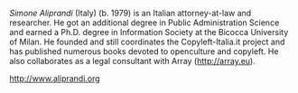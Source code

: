*Simone Aliprandi* (Italy)
(b. 1979) is an Italian attorney-at-law and researcher. He got an
additional degree in Public Administration Science and earned a Ph.D.
degree in Information Society at the Bicocca University of Milan. He
founded and still coordinates the Copyleft-Italia.it project and has
published numerous books devoted to openculture and copyleft. He also
collaborates as a legal consultant with Array (<http://array.eu>).

<http://www.aliprandi.org>
